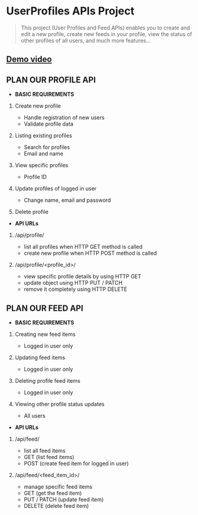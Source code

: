 # UserProfiles APIs Project
> This project (User Profiles and Feed APIs) enables you to create and edit a new profile, create new feeds in your profile, view the status of other profiles of all users, and much more features...
## [Demo video](https://drive.google.com/file/d/1PfHcmCpzd8nWvVKhgsPAeccJ4TRQQbki/view?usp=sharing)

## PLAN OUR PROFILE API
- **BASIC REQUIREMENTS**
1. Create new profile 
   - Handle registration of new users
   - Validate profile data 
   
2. Listing existing profiles
   - Search for profiles
   - Email and name
   
3. View specific profiles
   - Profile ID
   
4. Update profiles of logged in user
   - Change name, email and password
   
5. Delete profile


- **API URLs**
1. /api/profile/
   - list all profiles when HTTP GET method is called
   - create new profile when HTTP POST method is called

2. /api/profile/<profile_id>/
   - view specific profile details by using HTTP GET
   - update object using HTTP PUT / PATCH
   - remove it completely using HTTP DELETE 

## PLAN OUR FEED API
- **BASIC REQUIREMENTS**
1. Creating new feed items
   - Logged in user only
3. Updating feed items
   - Logged in user only
5. Deleting profile feed items
   - Logged in user only

6. Viewing other profile status updates
   - All users
  
- **API URLs**
1. /api/feed/
   - list all feed items
   - GET (list feed items)
   - POST (create feed item for logged in user)

2. /api/feed/<feed_item_id>/
   - manage specific feed items
   - GET (get the feed item)
   - PUT / PATCH (update feed item)
   - DELETE (delete feed item)
